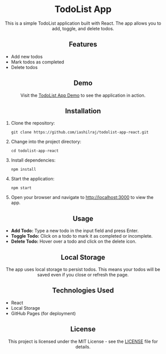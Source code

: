 <h1 align="center">TodoList App</h1>

<p align="center">This is a simple TodoList application built with React. The app allows you to add, toggle, and delete todos.</p>

<h2 align="center">Features</h2>

<ul>
  <li>Add new todos</li>
  <li>Mark todos as completed</li>
  <li>Delete todos</li>
</ul>

<h2 align="center">Demo</h2>

<p align="center">Visit the <a href="https://iashilraj.github.io/todolist-app-react/">TodoList App Demo</a> to see the application in action.</p>

<h2 align="center">Installation</h2>

<ol>
  <li>
    Clone the repository:
    <pre><code>git clone https://github.com/iashilraj/todolist-app-react.git</code></pre>
  </li>

  <li>
    Change into the project directory:
    <pre><code>cd todolist-app-react</code></pre>
  </li>

  <li>
    Install dependencies:
    <pre><code>npm install</code></pre>
  </li>

  <li>
    Start the application:
    <pre><code>npm start</code></pre>
  </li>

  <li>
    Open your browser and navigate to <a href="http://localhost:3000">http://localhost:3000</a> to view the app.
  </li>
</ol>

<h2 align="center">Usage</h2>

<ul>
  <li><strong>Add Todo:</strong> Type a new todo in the input field and press Enter.</li>
  <li><strong>Toggle Todo:</strong> Click on a todo to mark it as completed or incomplete.</li>
  <li><strong>Delete Todo:</strong> Hover over a todo and click on the delete icon.</li>
</ul>

<h2 align="center">Local Storage</h2>

<p align="center">The app uses local storage to persist todos. This means your todos will be saved even if you close or refresh the page.</p>

<h2 align="center">Technologies Used</h2>

<ul>
  <li>React</li>
  <li>Local Storage</li>
  <li>GitHub Pages (for deployment)</li>
</ul>

<h2 align="center">License</h2>

<p align="center">This project is licensed under the MIT License - see the <a href="LICENSE">LICENSE</a> file for details.</p>

